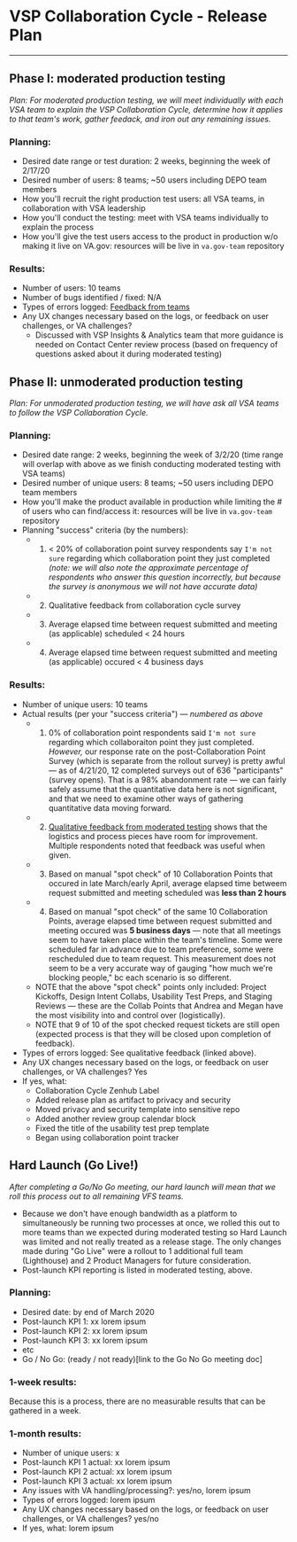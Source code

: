 # VSP Collaboration Cycle - Release Plan

---

## Phase I: moderated production testing

_Plan: For moderated production testing, we will meet individually with each VSA team to explain the VSP Collaboration Cycle, determine how it applies to that team's work, gather feedack, and iron out any remaining issues._

### Planning:
- Desired date range or test duration: 2 weeks, beginning the week of 2/17/20
- Desired number of users: 8 teams; ~50 users including DEPO team members
- How you'll recruit the right production test users: all VSA teams, in collaboration with VSA leadership
- How you'll conduct the testing: meet with VSA teams individually to explain the process
- How you'll give the test users access to the product in production w/o making it live on VA.gov: resources will be live in `va.gov-team` repository 

### Results:
- Number of users: 10 teams
- Number of bugs identified / fixed: N/A
- Types of errors logged: [Feedback from teams](https://github.com/department-of-veterans-affairs/va.gov-team/blob/master/products/platform/vsp-collaboration-cycle/qualitative-feedback.md)
- Any UX changes necessary based on the logs, or feedback on user challenges, or VA challenges? 
  * Discussed with VSP Insights & Analytics team that more guidance is needed on Contact Center review process (based on frequency of questions asked about it during moderated testing)

## Phase II: unmoderated production testing

_Plan: For unmoderated production testing, we will have ask all VSA teams to follow the VSP Collaboration Cycle._

### Planning:
- Desired date range: 2 weeks, beginning the week of 3/2/20 (time range will overlap with above as we finish conducting moderated testing with VSA teams)
- Desired number of unique users: 8 teams; ~50 users including DEPO team members
- How you'll make the product available in production while limiting the # of users who can find/access it: resources will be live in `va.gov-team` repository 
- Planning "success" criteria (by the numbers):
  - 1. < 20% of collaboration point survey respondents say `I'm not sure` regarding which collaboration point they just completed _(note: we will also note the approximate percentage of respondents who answer this question incorrectly, but because the survey is anonymous we will not have accurate data)_
  - 2. Qualitative feedback from collaboration cycle survey
  - 3. Average elapsed time between request submitted and meeting (as applicable) scheduled < 24 hours
  - 4. Average elapsed time between request submitted and meeting (as applicable) occured < 4 business days
 

### Results:
- Number of unique users: 10 teams
- Actual results (per your "success criteria") — *numbered as above*
  * 1. 0% of collaboration point respondents said `I'm not sure` regarding which collaboraiton point they just completed. *However,* our response rate on the post-Collaboration Point Survey (which is separate from the rollout survey) is pretty awful — as of 4/21/20, 12 completed surveys out of 636 "participants" (survey opens). That is a 98% abandonment rate — we can fairly safely assume that the quantitative data here is not significant, and that we need to examine other ways of gathering quantitative data moving forward. 
  * 2. [Qualitative feedback from moderated testing](https://github.com/department-of-veterans-affairs/va.gov-team/blob/master/products/platform/vsp-collaboration-cycle/qualitative-feedback.md) shows that the logistics and process pieces have room for improvement. Multiple respondents noted that feedback was useful when given. 
  * 3. Based on manual "spot check" of 10 Collaboration Points that occured in late March/early April, average elapsed time betweem request submitted and meeting scheduled was **less than 2 hours**
  * 4. Based on manual "spot check" of the same 10 Collaboration Points, average elapsed time between request submitted and meeting occured was **5 business days** — note that all meetings seem to have taken place within the team's timeline. Some were scheduled far in advance due to team preference, some were rescheduled due to team request. This measurement does not seem to be a very accurate way of gauging "how much we're blocking people," bc each scenario is so different.
  * NOTE that the above "spot check" points only included: Project Kickoffs, Design Intent Collabs, Usability Test Preps, and Staging Reviews — these are the Collab Points that Andrea and Megan have the most visibility into and control over (logistically).
  * NOTE that 9 of 10 of the spot checked request tickets are still open (expected process is that they will be closed upon completion of feedback).
- Types of errors logged: See qualitative feedback (linked above). 
- Any UX changes necessary based on the logs, or feedback on user challenges, or VA challenges? Yes
- If yes, what: 
  * Collaboration Cycle Zenhub Label
  * Added release plan as artifact to privacy and security
  * Moved privacy and security template into sensitive repo
  * Added another review group calendar block
  * Fixed the title of the usability test prep template
  * Began using collaboration point tracker

## Hard Launch (Go Live!) 

_After completing a Go/No Go meeting, our hard launch will mean that we roll this process out to all remaining VFS teams._ 
* Because we don't have enough bandwidth as a platform to simultaneously be running two processes at once, we rolled this out to more teams than we expected during moderated testing so Hard Launch was limited and not really treated as a release stage. The only changes made during "Go Live" were a rollout to 1 additional full team (Lighthouse) and 2 Product Managers for future consideration.
* Post-launch KPI reporting is listed in moderated testing, above. 

### Planning:
- Desired date: by end of March 2020
- Post-launch KPI 1: xx lorem ipsum
- Post-launch KPI 2: xx lorem ipsum
- Post-launch KPI 3: xx lorem ipsum
- etc
- Go / No Go: (ready / not ready)[link to the Go No Go meeting doc]

### 1-week results:
Because this is a process, there are no measurable results that can be gathered in a week. 

### 1-month results:
- Number of unique users: x
- Post-launch KPI 1 actual: xx lorem ipsum
- Post-launch KPI 2 actual: xx lorem ipsum
- Post-launch KPI 3 actual: xx lorem ipsum
- Any issues with VA handling/processing?: yes/no, lorem ipsum
- Types of errors logged: lorem ipsum
- Any UX changes necessary based on the logs, or feedback on user challenges, or VA challenges? yes/no 
- If yes, what: lorem ipsum

